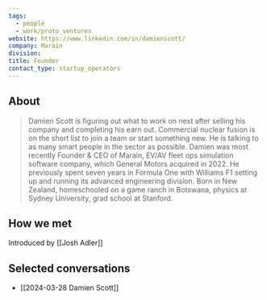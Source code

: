 ```yaml
---
tags:
  - people
  - work/proto_ventures
website: https://www.linkedin.com/in/damienscott/
company: Marain
division: 
title: Founder
contact_type: startup_operators
---
```

## About
>Damien Scott is figuring out what to work on next after selling his company and completing his earn out. Commercial nuclear fusion is on the short list to join a team or start something new. He is talking to as many smart people in the sector as possible. Damien was most recently Founder & CEO of Marain, EV/AV fleet ops simulation software company, which General Motors acquired in 2022. He previously spent seven years in Formula One with Williams F1 setting up and running its advanced engineering division. Born in New Zealand, homeschooled on a game ranch in Botswana, physics at Sydney University, grad school at Stanford.

## How we met
Introduced by [[Josh Adler]]

## Selected conversations
- [[2024-03-28  Damien Scott]]